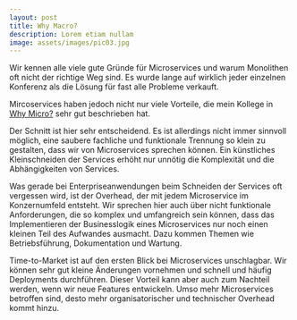 ```yaml
---
layout: post
title: Why Macro?
description: Lorem etiam nullam
image: assets/images/pic03.jpg
---
```


Wir kennen alle viele gute Gründe für Microservices und warum Monolithen oft nicht der richtige Weg sind.
Es wurde lange auf wirklich jeder einzelnen Konferenz als die Lösung für fast alle Probleme verkauft.

Mircoservices haben jedoch nicht nur viele Vorteile, die mein Kollege in [Why Micro?](./why-micro.html)
sehr gut beschrieben hat.

Der Schnitt ist hier sehr entscheidend. Es ist allerdings nicht immer sinnvoll möglich, eine saubere fachliche und
funktionale Trennung so klein zu gestalten, dass wir von Microservices sprechen können. Ein künstliches Kleinschneiden
der Services erhöht nur unnötig die Komplexität und die Abhängigkeiten von Services.

Was gerade bei Enterpriseanwendungen beim Schneiden der Services oft vergessen wird, ist der Overhead, der mit jedem
Microservice im Konzernumfeld entsteht. Wir sprechen hier auch über nicht funktionale Anforderungen, die so komplex und
umfangreich sein können, dass das Implementieren der Businesslogik eines Microservices nur noch einen kleinen Teil des
Aufwandes ausmacht. Dazu kommen Themen wie Betriebsführung, Dokumentation und Wartung.

Time-to-Market ist auf den ersten Blick bei Microservices unschlagbar. Wir können sehr gut kleine Änderungen vornehmen
und schnell und häufig Deployments durchführen. Dieser Vorteil kann aber auch zum Nachteil werden, wenn wir neue
Features entwickeln. Umso mehr Microservices betroffen sind, desto mehr organisatorischer und technischer Overhead
kommt hinzu.